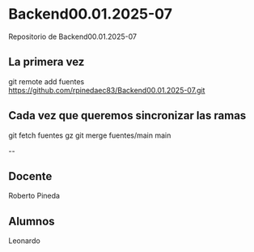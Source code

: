 # Backend00.01.2025-07
Repositorio de Backend00.01.2025-07


## La primera vez

git remote add fuentes https://github.com/rpinedaec83/Backend00.01.2025-07.git

## Cada vez que queremos sincronizar las ramas

git fetch fuentes
gz
git merge fuentes/main main

--
## Docente

Roberto Pineda

## Alumnos

Leonardo